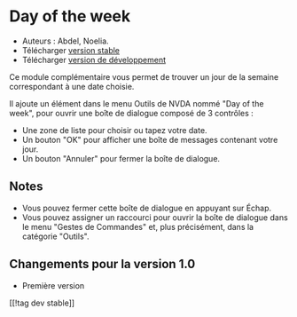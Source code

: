 # Day of the week #

*	 Auteurs : Abdel, Noelia.
*	 Télécharger [version stable][1]
*	 Télécharger [version de développement][2]

Ce module complémentaire vous permet de trouver un jour de la semaine
correspondant à une date choisie.

Il ajoute un élément dans le menu Outils de NVDA nommé "Day of the week",
pour ouvrir une boîte de dialogue composé de 3 contrôles :

*	 Une zone de liste pour choisir ou tapez votre date.
*	 Un bouton "OK" pour afficher une boîte de messages contenant votre jour.
*	 Un bouton "Annuler" pour fermer la boîte de dialogue.

## Notes ##
*	 Vous pouvez fermer cette boîte de dialogue en appuyant sur Échap.
*	 Vous pouvez assigner un raccourci pour ouvrir la boîte de dialogue dans
   le menu "Gestes de Commandes" et, plus précisément, dans la catégorie
   "Outils".

## Changements pour la version 1.0 ##
*	 Première version

[[!tag dev stable]]

[1]: https://addons.nvda-project.org/files/get.php?file=dw

[2]: https://addons.nvda-project.org/files/get.php?file=dw-dev

